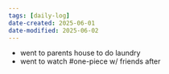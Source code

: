 ```yaml
---
tags: [daily-log]
date-created: 2025-06-01
date-modified: 2025-06-02
---
```


- went to parents house to do laundry
- went to watch #one-piece w/ friends after
